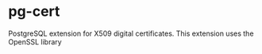 # pg-cert
PostgreSQL extension for X509 digital certificates. This extension uses the OpenSSL library
